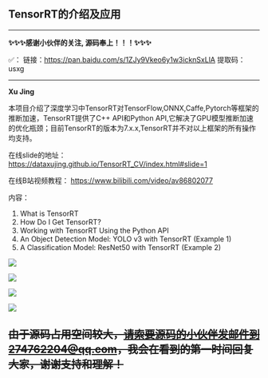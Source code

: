 ## TensorRT的介绍及应用

------

**:sparkles::sparkles::sparkles:感谢小伙伴的关注, 源码奉上！！！:sparkles::sparkles::sparkles:**

:white_check_mark:： 
链接：https://pan.baidu.com/s/1ZJy9Vkeo6y1w3icknSxLlA 
提取码：usxg

------

**Xu Jing**

本项目介绍了深度学习中TensorRT对TensorFlow,ONNX,Caffe,Pytorch等框架的推断加速，TensorRT提供了C++ API和Python API,它解决了GPU模型推断加速的优化瓶颈；目前TensorRT的版本为7.x.x,TensorRT并不对以上框架的所有操作均支持。

在线slide的地址：<https://dataxujing.github.io/TensorRT_CV/index.html#slide=1>

在线B站视频教程： <https://www.bilibili.com/video/av86802077>


内容：

1. What is TensorRT
2. How Do I Get TensorRT?
3. Working with TensorRT Using the Python API
4. An Object Detection Model: YOLO v3 with TensorRT (Example 1)
5. A Classification Model: ResNet50 with TensorRT (Example 2)


![](./static/readme/p1.png)

![](./static/readme/p2.png)

![](./static/readme/p3.png)

![](./static/readme/p4.png)

## ~~由于源码占用空间较大，请索要源码的小伙伴发邮件到274762204@qq.com，我会在看到的第一时间回复大家，谢谢支持和理解！~~
